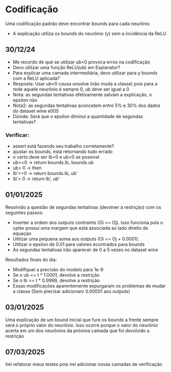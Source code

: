 # Codificação

Uma codificação padrão deve encontrar bounds para cada neurônio
 - A explicação utiliza os bounds do neurônio (y) sem a incidência da ReLU

## 30/12/24
- Me recordo de que se utilizar ub<0 provoca erros na codificação
- Devo utilizar uma função ReLU(ub) em Explanator?
- Para explicar uma camada intermediária, devo utilizar para y bounds com a ReLU aplicada?
- Resposta: Usar ub<0 causa unsolve (não muda a classe) pois para a rede aquele neurônio é sempre 0, ub deve ser igual a 0
- Nota: as segundas tentativas efetivamente salvam a explicação, o epsilon não
- Nota2: as segundas tentativas aconcetem entre 5% e 30% dos dados do dataset wine e005
- Dúvida: Será que o epsilon diminui a quantidade de segundas tentativas? 

### Verificar:
 - assert está fazendo seu trabalho corretamente?
 - ajustar os bounds, está retornando tudo errado
 - o certo deve ser lb<0 e ub<0 se possível
 - ub<=0 -> return bounds.lb, bounds.ub
 - ub> 0 -> then
 - lb'==0 -> return bounds.lb, ub'
 - lb'> 0 -> return lb', ub'

## 01/01/2025

Resolvido a questão de segundas tentativas (devolver a restrição) com os seguintes passos:

- Inverter a ordem dos outputs contraints (Oi <= Oj). Isso funciona pois o cplex possui uma margem que está associada ao lado direito da equação
- Utilizar uma pequena soma aos outputs (Oi <= Oj + 0.0001).
- Utilizar o epsilon de 0.01 para valores econtrados para bounds
- As segundas tentativas irão aparecer de 0 a 5 vezes no dataset wine

Resultados finais do dia:

- Modifiquei a precisão do modelo para 1e-9
- Se o ub <= t * 1.0001, devolve a restrição
- Se o lb >= t * 0.9999, devolve a restrição
- Essas modificações aparentemente expurgaram os problemas de mudar a classe (Sem precisar adicionanr 0.00001 aos outputs)

## 03/01/2025

Uma explicação de um bound inicial que fure os bounds a frente sempre será o próprio valor do neurônio.
Isso ocorre porque o valor do neurônio acerta em um dos neurônios da próxima camada que foi devolvido a restrição

## 07/03/2025

Irei refatorar meus testes pois irei adicionar novas camadas de verificação
